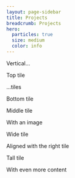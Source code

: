 ```yaml
---
layout: page-sidebar
title: Projects
breadcrumb: Projects
hero:
  particles: true
  size: medium
  color: info
---
```


<div class="tile is-ancestor">
  <div class="tile is-vertical is-8">
    <div class="tile">
      <div class="tile is-parent is-vertical">
        <article class="tile is-child notification is-primary">
          <p class="title">Vertical...</p>
          <p class="subtitle">Top tile</p>
        </article>
        <article class="tile is-child notification is-info">
          <p class="title">...tiles</p>
          <p class="subtitle">Bottom tile</p>
        </article>
      </div>
      <div class="tile is-parent">
        <article class="tile is-child notification is-info">
          <p class="title">Middle tile</p>
          <p class="subtitle">With an image</p>
          <figure class="image is-4by3">
          </figure>
        </article>
      </div>
    </div>
    <div class="tile is-parent">
      <article class="tile is-child notification is-danger">
        <p class="title">Wide tile</p>
        <p class="subtitle">Aligned with the right tile</p>
        <div class="content">
          <!-- Content -->
        </div>
      </article>
    </div>
  </div>
  <div class="tile is-parent">
    <article class="tile is-child notification is-success">
      <div class="content">
        <p class="title">Tall tile</p>
        <p class="subtitle">With even more content</p>
        <div class="content">
          <!-- Content -->
        </div>
      </div>
    </article>
  </div>
</div>
